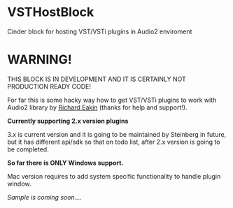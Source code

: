 VSTHostBlock
============

Cinder block for hosting VST/VSTi plugins in Audio2 enviroment

WARNING!
============
THIS BLOCK IS IN DEVELOPMENT AND IT IS CERTAINLY NOT PRODUCTION READY CODE! 

For far this is some hacky way how to get VST/VSTi plugins to work with Audio2 library by [Richard Eakin](https://github.com/richardeakin) (thanks for help and support!).

__Currently supporting 2.x version plugins__

 3.x is current version and it is going to be maintained by Steinberg in future, but it has different api/sdk so that on todo list, after 2.x version is going to be completed.

__So far there is ONLY Windows support.__

 Mac version requires to add system specific functionality to handle plugin window.

_Sample is coming soon...._

